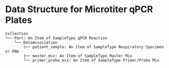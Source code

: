# Data Structure for Microtiter qPCR Plates
```
Collection
└── Part: An Item of SampleType qPCR Reaction
    └── DataAssociation
        ├── patient_sample: An Item of SampleType Respiratory Specimen or RNA
        ├── master_mix: An Item of SampleType Master Mix
        └── primer_probe_mix: An Item of SampleType Primer/Probe Mix
```
